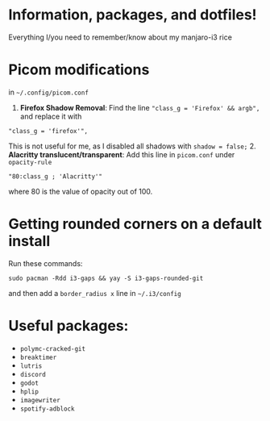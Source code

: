 # Information, packages, and dotfiles!
Everything I/you need to remember/know about my manjaro-i3 rice

# Picom modifications
in `~/.config/picom.conf`
1. **Firefox Shadow Removal**: Find the line `"class_g = 'Firefox' && argb",` and replace it with
```
"class_g = 'firefox'",
```
This is not useful for me, as I disabled all shadows with `shadow = false;`
2. **Alacritty translucent/transparent**: Add this line in `picom.conf` under `opacity-rule`
```
"80:class_g ; 'Alacritty'"
```
where 80 is the value of opacity out of 100.

# Getting rounded corners on a default install
Run these commands:

```
sudo pacman -Rdd i3-gaps && yay -S i3-gaps-rounded-git
```

and then add a `border_radius x` line in `~/.i3/config`

# Useful packages:
- `polymc-cracked-git`
- `breaktimer`
- `lutris`
- `discord`
- `godot`
- `hplip`
- `imagewriter`
- `spotify-adblock`
